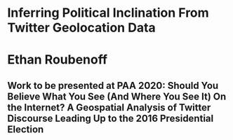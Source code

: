 # Inferring Political Inclination From Twitter Geolocation Data
# Ethan Roubenoff

## Work to be presented at PAA 2020:  Should You Believe What You See (And Where You See It) On the Internet? A Geospatial Analysis of Twitter Discourse Leading Up to the 2016 Presidential Election


